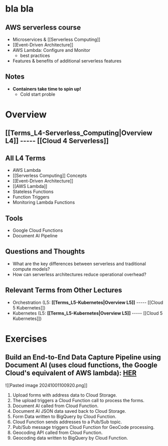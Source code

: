 # bla bla
## AWS serverless course
- Microservices & [[Serverless Computing]]
- [[Event-Driven Architecture]]
- AWS Lambda: Configure and Monitor
	- best practices
- Features & benefits of additional serverless features
## Notes
- **Containers take time to spin up!**
	- Cold start proble

# Overview
## **[[Terms_L4-Serverless_Computing|Overview L4]]** ----- [[Cloud 4 Serverless]]
## All L4 Terms
- AWS Lambda
- [[Serverless Computing]] Concepts
- [[Event-Driven Architecture]]
- [[AWS Lambda]]
- Stateless Functions
- Function Triggers
- Monitoring Lambda Functions
## Tools
- Google Cloud Functions
- Document AI Pipeline
## Questions and Thoughts
- What are the key differences between serverless and traditional compute models?
- How can serverless architectures reduce operational overhead?
## Relevant Terms from Other Lectures
- Orchestration (L5: **[[Terms_L5-Kubernetes|Overview L5]]** ----- [[Cloud 5 Kubernetes]])
- Kubernetes (L5: **[[Terms_L5-Kubernetes|Overview L5]]** ----- [[Cloud 5 Kubernetes]])

# Exercises
## Build an End-to-End Data Capture Pipeline using Document AI (uses cloud functions, the Google Cloud's equivalent of AWS lambda): [HER](https://www.cloudskillsboost.google/focuses/21027?locale=en&parent=catalog)

![[Pasted image 20241001100920.png]]
1. Upload forms with address data to Cloud Storage.
2. The upload triggers a Cloud Function call to process the forms.
3. Document AI called from Cloud Function.
4. Document AI JSON data saved back to Cloud Storage.
5. Form Data written to BigQuery by Cloud Function.
6. Cloud Function sends addresses to a Pub/Sub topic.
7. Pub/Sub message triggers Cloud Function for GeoCode processing.
8. Geocoding API called from Cloud Function.
9. Geocoding data written to BigQuery by Cloud Function.


